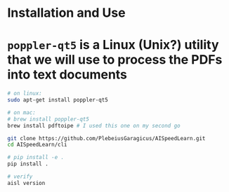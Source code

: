 
# Installation and Use

# `poppler-qt5` is a Linux (Unix?) utility that we will use to process the PDFs into text documents

```sh
# on linux:
sudo apt-get install poppler-qt5

# on mac:
# brew install poppler-qt5
brew install pdftoipe # I used this one on my second go
```

```sh
git clone https://github.com/PlebeiusGaragicus/AISpeedLearn.git
cd AISpeedLearn/cli

# pip install -e .
pip install .

# verify
aisl version
```
